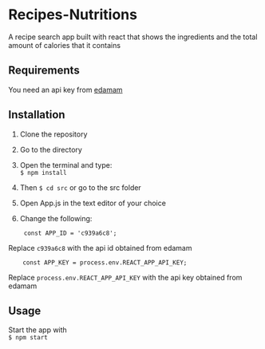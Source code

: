 # Recipes-Nutritions
A recipe search app built with react that shows the ingredients and the total amount of calories that it contains

## Requirements
You need an api key from [edamam](https://developer.edamam.com/edamam-recipe-api "edamam")

## Installation
1. Clone the repository
2. Go to the directory
3. Open the terminal and type: <br>
`
$ npm install
`
4. Then `$ cd src` or go to the src folder
5. Open App.js in the text editor of your choice
6. Change the following:

		const APP_ID = 'c939a6c8';
Replace `c939a6c8` with the api id obtained from edamam

		const APP_KEY = process.env.REACT_APP_API_KEY; 
Replace `process.env.REACT_APP_API_KEY` with the api key obtained from edamam

## Usage
Start the app with <br>
`
$ npm start
`
